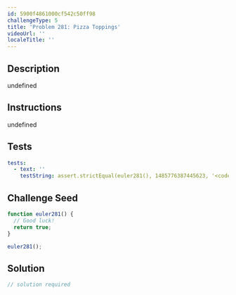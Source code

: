 ```yaml
---
id: 5900f4861000cf542c50ff98
challengeType: 5
title: 'Problem 281: Pizza Toppings'
videoUrl: ''
localeTitle: ''
---
```


## Description
undefined

## Instructions
undefined

## Tests
<section id='tests'>

```yml
tests:
  - text: ''
    testString: assert.strictEqual(euler281(), 1485776387445623, '<code>euler281()</code> should return 1485776387445623.');

```

</section>

## Challenge Seed
<section id='challengeSeed'>

<div id='js-seed'>

```js
function euler281() {
  // Good luck!
  return true;
}

euler281();

```

</div>



</section>

## Solution
<section id='solution'>

```js
// solution required
```
</section>
